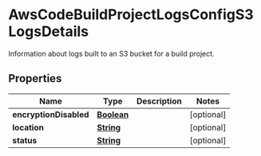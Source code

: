 

# AwsCodeBuildProjectLogsConfigS3LogsDetails

Information about logs built to an S3 bucket for a build project.

## Properties

| Name | Type | Description | Notes |
|------------ | ------------- | ------------- | -------------|
|**encryptionDisabled** | [**Boolean**](Boolean.md) |  |  [optional] |
|**location** | [**String**](String.md) |  |  [optional] |
|**status** | [**String**](String.md) |  |  [optional] |




